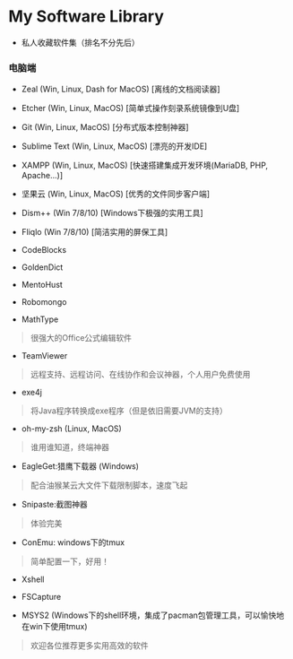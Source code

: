 My Software Library
===================
- 私人收藏软件集（排名不分先后）

### 电脑端

- Zeal (Win, Linux, Dash for MacOS) [离线的文档阅读器]

- Etcher (Win, Linux, MacOS) [简单式操作刻录系统镜像到U盘]

- Git (Win, Linux, MacOS) [分布式版本控制神器]

- Sublime Text (Win, Linux, MacOS) [漂亮的开发IDE]

- XAMPP (Win, Linux, MacOS) [快速搭建集成开发环境(MariaDB, PHP, Apache...)]

- 坚果云 (Win, Linux, MacOS) [优秀的文件同步客户端]

- Dism++ (Win 7/8/10) [Windows下极强的实用工具]

- Fliqlo (Win 7/8/10) [简洁实用的屏保工具]

- CodeBlocks

- GoldenDict

- MentoHust

- Robomongo

- MathType
> 很强大的Office公式编辑软件

- TeamViewer
> 远程支持、远程访问、在线协作和会议神器，个人用户免费使用

- exe4j
> 将Java程序转换成exe程序（但是依旧需要JVM的支持）

- oh-my-zsh (Linux, MacOS)
> 谁用谁知道，终端神器

- EagleGet:猎鹰下载器 (Windows)
> 配合油猴某云大文件下载限制脚本，速度飞起

- Snipaste:截图神器
> 体验完美

- ConEmu: windows下的tmux
> 简单配置一下，好用！

- Xshell

- FSCapture

- MSYS2 (Windows下的shell环境，集成了pacman包管理工具，可以愉快地在win下使用tmux)
> 欢迎各位推荐更多实用高效的软件

